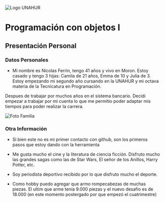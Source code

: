 ![Logo UNAHUR](.Imagenes/UNAHUR.png)

# Programación con objetos I
## Presentación Personal

### Datos Personales
- Mi nombre es Nicolas Ferrin, tengo 41 años y vivo en Moron. Estoy casado y tengo 3 hijas: Camila de 21 años, Emma de 10 y Julia de 3. 
Estoy empezando mi segundo año cursando en la UNAHUR y mi octava materia de la Tecnicatura en Programación. 

Despues de trabajar por muchos años en el sistema bancario. Decidi empezar a trabajar por mi cuenta lo que me permitio poder adaptar mis tiempos para poder realizar la carrera.

![Foto Familia](.Imagenes/Familia.png)

### Otra Información
- Si bien este no es mi primer contacto con github, son los primeros pasos que estoy dando con la herramienta

- Me gusta mucho el cine y la literatura de ciencia ficción. Disfruto mucho las grandes sagas como las de Star Wars, El señor de los Anillos, Harry Potter, etc.

- Soy periodista deportivo recibido por lo que disfruto mucho el deporte.

- Como hobby puedo agregar que armo rompecabezas de muchas piezas. El ultim que arme tenía 9.000 piezas y el nuevo desafio es de 18.000 (en este momento postergado por que empezó el cuatrimestre)
